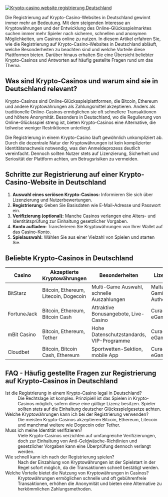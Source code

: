 [![Krypto-casino website registrierung Deutschland](https://123-caf.pages.dev/gitsignup.png)](https://vrmoo.ru/Bt82HjjY)

<p>Die Registrierung auf Krypto-Casino-Websites in Deutschland gewinnt immer mehr an Bedeutung. Mit dem steigenden Interesse an Kryptowährungen und der Entwicklung des Online-Glücksspielmarktes suchen immer mehr Spieler nach sicheren, schnellen und anonymen Möglichkeiten, um Casinos online zu nutzen. In diesem Artikel erfahren Sie, wie die Registrierung auf Krypto-Casino-Websites in Deutschland abläuft, welche Besonderheiten zu beachten sind und welche Vorteile diese Plattformen bieten. Darüber hinaus erhalten Sie eine Übersicht beliebter Krypto-Casinos und Antworten auf häufig gestellte Fragen rund um das Thema.</p>  <h2>Was sind Krypto-Casinos und warum sind sie in Deutschland relevant?</h2> <p>Krypto-Casinos sind Online-Glücksspielplattformen, die Bitcoin, Ethereum und andere Kryptowährungen als Zahlungsmittel akzeptieren. Anders als traditionelle Online-Casinos ermöglichen sie oft schnellere Transaktionen und höhere Anonymität. Besonders in Deutschland, wo die Regulierung von Online-Glücksspiel streng ist, bieten Krypto-Casinos eine Alternative, die teilweise weniger Restriktionen unterliegt.</p> <p>Die Registrierung in einem Krypto-Casino läuft gewöhnlich unkompliziert ab. Durch die dezentrale Natur der Kryptowährungen ist kein komplizierter Identitätsnachweis notwendig, was den Anmeldeprozess deutlich vereinfacht. Dennoch sollten Nutzer stets auf Lizenzierung, Sicherheit und Seriosität der Plattform achten, um Betrugsrisiken zu vermeiden.</p>  <h2>Schritte zur Registrierung auf einer Krypto-Casino-Website in Deutschland</h2> <ol>   <li><strong>Auswahl eines seriösen Krypto-Casinos:</strong> Informieren Sie sich über Lizenzierung und Nutzerbewertungen.</li>   <li><strong>Registrierung:</strong> Geben Sie Basisdaten wie E-Mail-Adresse und Passwort ein.</li>   <li><strong>Verifizierung (optional):</strong> Manche Casinos verlangen eine Alters- und Identitätsprüfung zur Einhaltung gesetzlicher Vorgaben.</li>   <li><strong>Konto aufladen:</strong> Transferieren Sie Kryptowährungen von Ihrer Wallet auf das Casino-Konto.</li>   <li><strong>Spielauswahl:</strong> Wählen Sie aus einer Vielzahl von Spielen und starten Sie.</li> </ol>  <h2>Beliebte Krypto-Casinos in Deutschland</h2> <table>   <thead>     <tr>       <th>Casino</th>       <th>Akzeptierte Kryptowährungen</th>       <th>Besonderheiten</th>       <th>Lizenz</th>     </tr>   </thead>   <tbody>     <tr>       <td>BitStarz</td>       <td>Bitcoin, Ethereum, Litecoin, Dogecoin</td>       <td>Multi-Game Auswahl, schnelle Auszahlungen</td>       <td>Malta Gaming Authority</td>     </tr>     <tr>       <td>FortuneJack</td>       <td>Bitcoin, Ethereum, Bitcoin Cash</td>       <td>Attraktive Bonusangebote, Live-Casino</td>       <td>Curacao eGaming</td>     </tr>     <tr>       <td>mBit Casino</td>       <td>Bitcoin, Ethereum, Tether</td>       <td>Hohe Datenschutzstandards, VIP-Programme</td>       <td>Curacao eGaming</td>     </tr>     <tr>       <td>Cloudbet</td>       <td>Bitcoin, Bitcoin Cash, Ethereum</td>       <td>Sportwetten-Sektion, mobile App</td>       <td>Curacao eGaming</td>     </tr>   </tbody> </table>  <h2>FAQ - Häufig gestellte Fragen zur Registrierung auf Krypto-Casinos in Deutschland</h2> <dl>   <dt>Ist die Registrierung in einem Krypto-Casino legal in Deutschland?</dt>   <dd>Die Rechtslage ist komplex. Prinzipiell ist das Spielen in Krypto-Casinos möglich, sofern diese eine gültige Lizenz besitzen. Spieler sollten stets auf die Einhaltung deutscher Glücksspielgesetze achten.</dd>    <dt>Welche Kryptowährungen kann ich bei der Registrierung verwenden?</dt>   <dd>Die meisten Krypto-Casinos akzeptieren Bitcoin, Ethereum, Litecoin und manchmal weitere wie Dogecoin oder Tether.</dd>    <dt>Muss ich meine Identität verifizieren?</dt>   <dd>Viele Krypto-Casinos verzichten auf umfangreiche Verifizierungen, doch zur Einhaltung von Anti-Geldwäsche-Richtlinien und gesetzlicher Vorgaben kann eine Überprüfung dennoch verlangt werden.</dd>    <dt>Wie schnell kann ich nach der Registrierung spielen?</dt>   <dd>Nach der Einzahlung von Kryptowährungen ist der Spielstart in der Regel sofort möglich, da die Transaktionen schnell bestätigt werden.</dd>    <dt>Welche Vorteile bietet die Nutzung von Kryptowährungen in Casinos?</dt>   <dd>Kryptowährungen ermöglichen schnelle und oft gebührenfreie Transaktionen, erhöhen die Anonymität und bieten eine Alternative zu herkömmlichen Zahlungsmethoden.</dd> </dl>